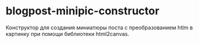 # blogpost-minipic-constructor
Конструктор для создания миниатюры поста с преобразованием htlm в картинку при помощи библиотеки html2canvas.
